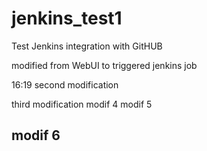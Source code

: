 # jenkins_test1
Test Jenkins integration with GitHUB

modified from WebUI to triggered jenkins job

16:19 second modification

third modification
modif 4
modif 5
## modif 6
